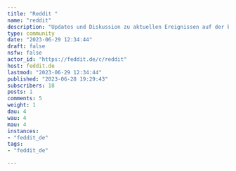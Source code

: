 ```yaml
---
title: "Reddit " 
name: "reddit"
description: "Updates und Diskussion zu aktuellen Ereignissen auf der bekannten Plattform."
type: community
date: "2023-06-29 12:34:44"
draft: false
nsfw: false
actor_id: "https://feddit.de/c/reddit"
host: feddit.de
lastmod: "2023-06-29 12:34:44"
published: "2023-06-28 19:29:43"
subscribers: 18
posts: 1
comments: 5
weight: 1
dau: 4
wau: 4
mau: 4
instances:
- "feddit_de"
tags: 
- "feddit_de"

---
```

